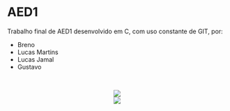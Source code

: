 # AED1
Trabalho final de AED1 desenvolvido em C, com uso constante de GIT, por:
- Breno
- Lucas Martins
- Lucas Jamal
- Gustavo
<br/>
<p align="center">
  <a href="https://skillicons.dev">
    <img src="https://skillicons.dev/icons?i=git,c" />
  </a>
  <br/>
  <img src="https://img.olhardigital.com.br/wp-content/uploads/2021/03/E-commerce-1.jpg" />
</p>
